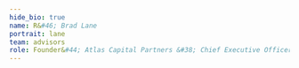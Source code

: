 ```yaml
---
hide_bio: true
name: R&#46; Brad Lane
portrait: lane
team: advisors
role: Founder&#44; Atlas Capital Partners &#38; Chief Executive Officer&#44; RIDGE&#45;LANE LP
---
```


